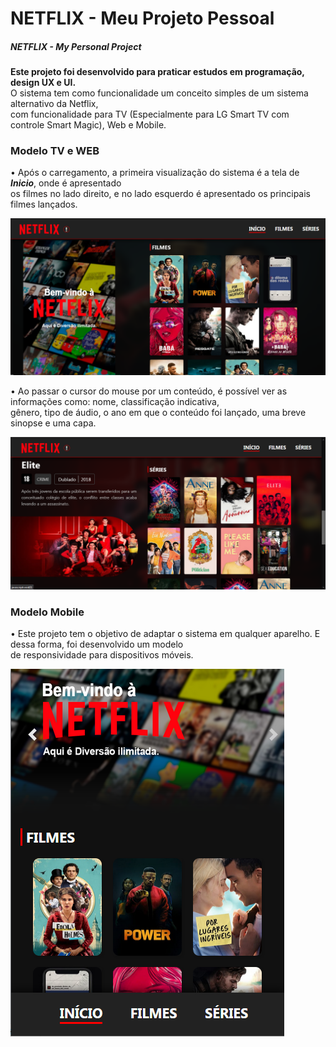 <h1>NETFLIX - Meu Projeto Pessoal</h1>
</hr>
<h5>NETFLIX - My Personal Project</h5>

<p><b>Este projeto foi desenvolvido para praticar estudos em programação, design UX e UI.</b></br>
O sistema tem como funcionalidade um conceito simples de um sistema alternativo da Netflix,</br>
com funcionalidade para TV (Especialmente para LG Smart TV com controle Smart Magic), Web e Mobile.</p>

<h3>Modelo TV e WEB</h3>
<p>• Após o carregamento, a primeira visualização do sistema é a tela de <em><b>Inicio</b></em>, onde é apresentado</br>
os filmes no lado direito, e no lado esquerdo é apresentado os principais filmes lançados.</p>
<img src="https://raw.githubusercontent.com/myjefferson/NETFLIX-MyPersonalProject/main/assets/images/interface/t1.png">
</br>

<p>• Ao passar o cursor do mouse por um conteúdo, é possível ver as informações como: nome, classificação indicativa,</br>
gênero, tipo de áudio, o ano em que o conteúdo foi lançado, uma breve sinopse e uma capa.</p>
<img src="https://raw.githubusercontent.com/myjefferson/NETFLIX-MyPersonalProject/main/assets/images/interface/t6.png">
</br>

<h3>Modelo Mobile</h3>
<p>• Este projeto tem o objetivo de adaptar o sistema em qualquer aparelho. E dessa forma, foi desenvolvido um modelo</br>
de responsividade para dispositivos móveis.</p>
<img src="https://raw.githubusercontent.com/myjefferson/NETFLIX-MyPersonalProject/main/assets/images/interface/t4.png">
</br>
